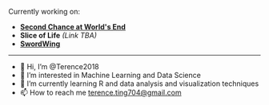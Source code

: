 Currently working on: 
- **[Second Chance at World's End](https://templarterentius.itch.io/second-chance-at-worlds-end)**
- **Slice of Life** *(Link TBA)*
- **[SwordWing](https://templarterentius.itch.io/swordwing)**
---

- 👋 Hi, I’m @Terence2018
- 👀 I’m interested in Machine Learning and Data Science
- 🌱 I’m currently learning R and data analysis and visualization techniques
- 📫 How to reach me terence.ting704@gmail.com

<!---
Terence2018/Terence2018 is a ✨ special ✨ repository because its `README.md` (this file) appears on your GitHub profile.
You can click the Preview link to take a look at your changes.
--->
